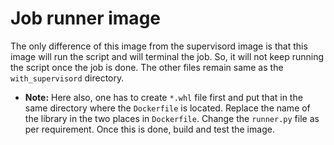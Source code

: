 # Job runner image

The only difference of this image from the supervisord image is that this image will run the script and will terminal the job. So, it will not keep running the script once the job is done. The other files remain same as the `with_supervisord` directory.

* __Note:__ Here also, one has to create `*.whl` file first and put that in the same directory where the `Dockerfile` is located. Replace the name of the library in the two places in `Dockerfile`. Change the `runner.py` file as per requirement. Once this is done, build and test the image. 
